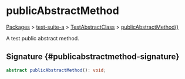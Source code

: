 # publicAbstractMethod

[Packages](/) &gt; [test-suite-a](/test-suite-a/) &gt; [TestAbstractClass](/test-suite-a/testabstractclass-class/) &gt; [publicAbstractMethod()](/test-suite-a/testabstractclass-class/publicabstractmethod-method)

A test public abstract method.

## Signature {#publicabstractmethod-signature}

```typescript
abstract publicAbstractMethod(): void;
```
